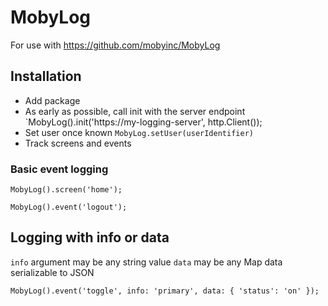 # MobyLog

For use with https://github.com/mobyinc/MobyLog

## Installation

* Add package
* As early as possible, call init with the server endpoint `MobyLog().init('https://my-logging-server', http.Client());
* Set user once known `MobyLog.setUser(userIdentifier)`
* Track screens and events

### Basic event logging

`MobyLog().screen('home');`

`MobyLog().event('logout');`

## Logging with info or data

`info` argument may be any string value
`data` may be any Map data serializable to JSON

`MobyLog().event('toggle', info: 'primary', data: { 'status': 'on' });`

